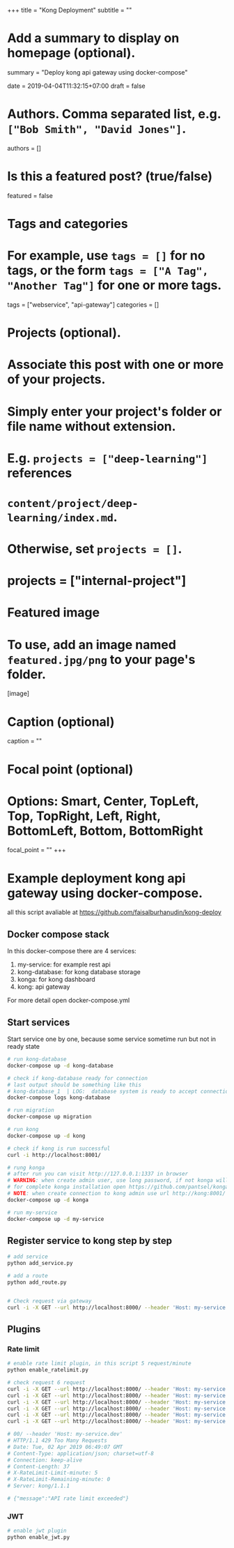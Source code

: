 +++
title = "Kong Deployment"
subtitle = ""

# Add a summary to display on homepage (optional).
summary = "Deploy kong api gateway using docker-compose"

date = 2019-04-04T11:32:15+07:00
draft = false

# Authors. Comma separated list, e.g. `["Bob Smith", "David Jones"]`.
authors = []

# Is this a featured post? (true/false)
featured = false

# Tags and categories
# For example, use `tags = []` for no tags, or the form `tags = ["A Tag", "Another Tag"]` for one or more tags.
tags = ["webservice", "api-gateway"]
categories = []

# Projects (optional).
#   Associate this post with one or more of your projects.
#   Simply enter your project's folder or file name without extension.
#   E.g. `projects = ["deep-learning"]` references 
#   `content/project/deep-learning/index.md`.
#   Otherwise, set `projects = []`.
# projects = ["internal-project"]

# Featured image
# To use, add an image named `featured.jpg/png` to your page's folder. 
[image]
  # Caption (optional)
  caption = ""

  # Focal point (optional)
  # Options: Smart, Center, TopLeft, Top, TopRight, Left, Right, BottomLeft, Bottom, BottomRight
  focal_point = ""
+++
# Example deployment kong api gateway using docker-compose.

all this script avaliable at https://github.com/faisalburhanudin/kong-deploy


## Docker compose stack

In this docker-compose there are 4 services:

1. my-service: for example rest api
2. kong-database: for kong database storage
3. konga: for kong dashboard
4. kong: api gateway

For more detail open docker-compose.yml


## Start services 

Start service one by one, because some service sometime run but not in ready state

```bash
# run kong-database
docker-compose up -d kong-database

# check if kong-database ready for connection
# last output should be something like this
# kong-database_1  | LOG:  database system is ready to accept connections
docker-compose logs kong-database

# run migration
docker-compose up migration

# run kong
docker-compose up -d kong

# check if kong is run successful
curl -i http://localhost:8001/

# rung konga
# after run you can visit http://127.0.0.1:1337 in browser
# WARNING: when create admin user, use long password, if not konga will be error after register
# for complete konga installation open https://github.com/pantsel/konga
# NOTE: when create connection to kong admin use url http://kong:8001/
docker-compose up -d konga

# run my-service
docker-compose up -d my-service
```

## Register service to kong step by step

```bash
# add service
python add_service.py

# add a route
python add_route.py


# Check request via gateway
curl -i -X GET --url http://localhost:8000/ --header 'Host: my-service.dev'
```

## Plugins

### Rate limit

```bash
# enable rate limit plugin, in this script 5 request/minute
python enable_ratelimit.py

# check request 6 request
curl -i -X GET --url http://localhost:8000/ --header 'Host: my-service.dev'
curl -i -X GET --url http://localhost:8000/ --header 'Host: my-service.dev'
curl -i -X GET --url http://localhost:8000/ --header 'Host: my-service.dev'
curl -i -X GET --url http://localhost:8000/ --header 'Host: my-service.dev'
curl -i -X GET --url http://localhost:8000/ --header 'Host: my-service.dev'
curl -i -X GET --url http://localhost:8000/ --header 'Host: my-service.dev'

# 00/ --header 'Host: my-service.dev'
# HTTP/1.1 429 Too Many Requests
# Date: Tue, 02 Apr 2019 06:49:07 GMT
# Content-Type: application/json; charset=utf-8
# Connection: keep-alive
# Content-Length: 37
# X-RateLimit-Limit-minute: 5
# X-RateLimit-Remaining-minute: 0
# Server: kong/1.1.1

# {"message":"API rate limit exceeded"}
```

### JWT

```bash
# enable jwt plugin
python enable_jwt.py
```
